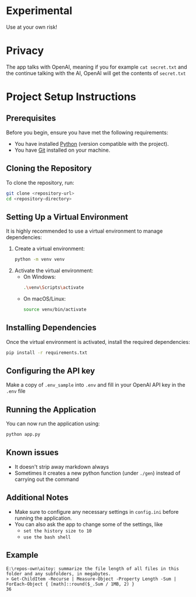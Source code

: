 # Experimental

Use at your own risk!

# Privacy

The app talks with OpenAI, meaning if you for example `cat secret.txt` and the continue talking with the AI, OpenAI will get the contents of `secret.txt`

# Project Setup Instructions

## Prerequisites
Before you begin, ensure you have met the following requirements:

- You have installed [Python](https://www.python.org/downloads/) (version compatible with the project).
- You have [Git](https://git-scm.com/downloads) installed on your machine.

## Cloning the Repository
To clone the repository, run:

```bash
git clone <repository-url>
cd <repository-directory>
```

## Setting Up a Virtual Environment
It is highly recommended to use a virtual environment to manage dependencies:

1. Create a virtual environment:
   ```bash
   python -m venv venv
   ```
2. Activate the virtual environment:
   - On Windows:
     ```bash
     .\venv\Scripts\activate
     ```
   - On macOS/Linux:
     ```bash
     source venv/bin/activate
     ```

## Installing Dependencies
Once the virtual environment is activated, install the required dependencies:

```bash
pip install -r requirements.txt
```

## Configuring the API key

Make a copy of `.env_sample` into `.env` and fill in your OpenAI API key in the `.env` file

## Running the Application
You can now run the application using:

```bash
python app.py
```

## Known issues

- It doesn't strip away markdown always
- Sometimes it creates a new python function (under `./gen`) instead of carrying out the command

## Additional Notes
- Make sure to configure any necessary settings in `config.ini` before running the application.
- You can also ask the app to change some of the settings, like
  - `set the history size to 10`
  - `use the bash shell`

## Example

```
E:\repos-own\aitoy: summarize the file length of all files in this folder and any subfolders, in megabytes.
> Get-ChildItem -Recurse | Measure-Object -Property Length -Sum | ForEach-Object { [math]::round($_.Sum / 1MB, 2) }
36
```